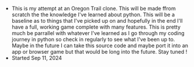 - This is my attempt at an Oregon Trail clone. This will be made ffrom scratch the the knowledge I've learned about python. This will be a baseline as to things that I've picked up on and hopefully in the end I'll have a full, working game complete with many features. This is pretty much be parrallel with whatever I've learned as I go through my coding journey in python so check in regularly to see what I've been up to. Maybe in the future I can take this source code and maybe port it into an app or browser game but that would be long into the future. Stay tuned !
- Started Sep 11, 2024 

